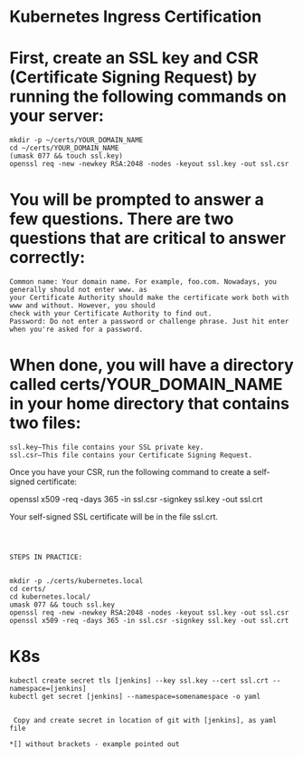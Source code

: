 # Kubernetes Ingress Certification

# First, create an SSL key and CSR (Certificate Signing Request) by running the following commands on your server:

```
mkdir -p ~/certs/YOUR_DOMAIN_NAME
cd ~/certs/YOUR_DOMAIN_NAME
(umask 077 && touch ssl.key)
openssl req -new -newkey RSA:2048 -nodes -keyout ssl.key -out ssl.csr

```

# You will be prompted to answer a few questions. There are two questions that are critical to answer correctly:

    Common name: Your domain name. For example, foo.com. Nowadays, you generally should not enter www. as 
    your Certificate Authority should make the certificate work both with www and without. However, you should 
    check with your Certificate Authority to find out.
    Password: Do not enter a password or challenge phrase. Just hit enter when you're asked for a password.

# When done, you will have a directory called certs/YOUR_DOMAIN_NAME in your home directory that contains two files:

    ssl.key—This file contains your SSL private key.
    ssl.csr—This file contains your Certificate Signing Request.

Once you have your CSR, run the following command to create a self-signed certificate:

openssl x509 -req -days 365 -in ssl.csr -signkey ssl.key -out ssl.crt

Your self-signed SSL certificate will be in the file ssl.crt.

```



STEPS IN PRACTICE:


mkdir -p ./certs/kubernetes.local
cd certs/
cd kubernetes.local/
umask 077 && touch ssl.key
openssl req -new -newkey RSA:2048 -nodes -keyout ssl.key -out ssl.csr
openssl x509 -req -days 365 -in ssl.csr -signkey ssl.key -out ssl.crt
```  
  

# K8s
```
kubectl create secret tls [jenkins] --key ssl.key --cert ssl.crt --namespace=[jenkins]
kubectl get secret [jenkins] --namespace=somenamespace -o yaml


 Copy and create secret in location of git with [jenkins], as yaml file 

*[] without brackets - example pointed out
```
